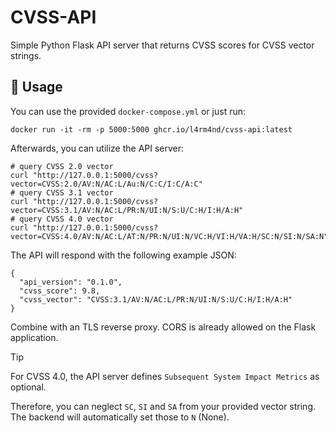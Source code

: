 # CVSS-API

Simple Python Flask API server that returns CVSS scores for CVSS vector strings.

## 🐳 Usage

You can use the provided `docker-compose.yml` or just run:

````
docker run -it -rm -p 5000:5000 ghcr.io/l4rm4nd/cvss-api:latest
````

Afterwards, you can utilize the API server:

````
# query CVSS 2.0 vector
curl "http://127.0.0.1:5000/cvss?vector=CVSS:2.0/AV:N/AC:L/Au:N/C:C/I:C/A:C"
# query CVSS 3.1 vector
curl "http://127.0.0.1:5000/cvss?vector=CVSS:3.1/AV:N/AC:L/PR:N/UI:N/S:U/C:H/I:H/A:H"
# query CVSS 4.0 vector
curl "http://127.0.0.1:5000/cvss?vector=CVSS:4.0/AV:N/AC:L/AT:N/PR:N/UI:N/VC:H/VI:H/VA:H/SC:N/SI:N/SA:N"
````

The API will respond with the following example JSON:

````
{
  "api_version": "0.1.0",
  "cvss_score": 9.8,
  "cvss_vector": "CVSS:3.1/AV:N/AC:L/PR:N/UI:N/S:U/C:H/I:H/A:H"
}
````

Combine with an TLS reverse proxy. CORS is already allowed on the Flask application.

> [!TIP]
> For CVSS 4.0, the API server defines `Subsequent System Impact Metrics` as optional.
> 
> Therefore, you can neglect `SC`, `SI` and `SA` from your provided vector string. The backend will automatically set those to `N` (None).

